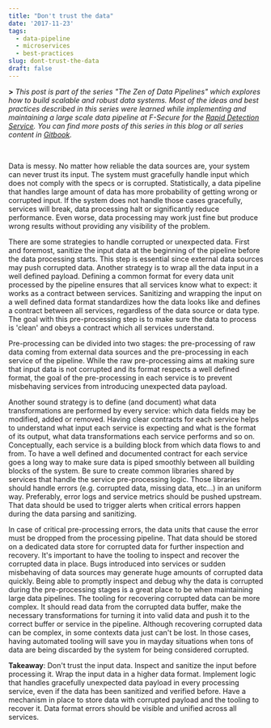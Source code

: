 ```yaml
---
title: "Don't trust the data"
date: '2017-11-23'
tags:
  - data-pipeline
  - microservices
  - best-practices
slug: dont-trust-the-data
draft: false
---
```


**>** *This post is part of the series "The Zen of Data Pipelines" which explores how to build scalable and robust data systems. Most of the ideas and best practices described in this series were learned while implementing and maintaining a large scale data pipeline at F-Secure for the [Rapid Detection Service](https://www.f-secure.com/en/web/business_global/rapid-detection-service). You can find more posts of this series in this blog or all series content in [Gitbook](https://www.gitbook.com/book/gpestana/the-zen-of-data-pipelines/details).*

<br>

Data is messy. No matter how reliable the data sources are, your system can never trust its input. The system must gracefully handle input which does not comply with the specs or is corrupted. Statistically, a data pipeline that handles large amount of data has more probability of getting wrong or corrupted input. If the system does not handle those cases gracefully, services will break, data processing halt or significantly reduce performance. Even worse, data processing may work just fine but produce wrong results without providing any visibility of the problem.

There are some strategies to handle corrupted or unexpected data. First and foremost, sanitize the input data at the beginning of the pipeline before the data processing starts. This step is essential since external data sources may push corrupted data. Another strategy is to wrap all the data input in a well defined payload. Defining a common format for every data unit processed by the pipeline ensures that all services know what to expect: it works as a contract between services. Sanitizing and wrapping the input on a well defined data format standardizes how the data looks like and defines a contract between all services, regardless of the data source or data type. The goal with this pre-processing step is to make sure the data to process is 'clean' and obeys a contract which all services understand.

Pre-processing can be divided into two stages: the pre-processing of raw data coming from external data sources and the pre-processing in each service of the pipeline. While the raw pre-processing aims at making sure that input data is not corrupted and its format respects a well defined format, the goal of the pre-processing in each service is to prevent misbehaving services from introducing unexpected data payload.

Another sound strategy is to define (and document) what data transformations are performed by every service: which data fields may be modified, added or removed. Having clear contracts for each service helps to understand what input each service is expecting and what is the format of its output, what data transformations each service performs and so on. Conceptually, each service is a building block from which data flows to and from. To have a well defined and documented contract for each service goes a long way to make sure data is piped smoothly between all building blocks of the system.
Be sure to create common libraries shared by services that handle the service pre-processing logic. Those libraries should handle errors (e.g. corrupted data, missing data, etc…) in an uniform way. Preferably, error logs and service metrics should be pushed upstream. That data should be used to trigger alerts when critical errors happen during the data parsing and sanitizing.

In case of critical pre-processing errors, the data units that cause the error must be dropped from the processing pipeline. That data should be stored on a dedicated data store for corrupted data for further inspection and recovery. It's important to have the tooling to inspect and recover the corrupted data in place. Bugs introduced into services or sudden misbehaving of data sources may generate huge amounts of corrupted data quickly. Being able to promptly inspect and debug why the data is corrupted during the pre-processing stages is a great place to be when maintaining large data pipelines. The tooling for recovering corrupted data can be more complex. It should read data from the corrupted data buffer, make the necessary transformations for turning it into valid data and push it to the correct buffer or service in the pipeline. Although recovering corrupted data can be complex, in some contexts data just can't be lost. In those cases, having automated tooling will save you in mayday situations when tons of data are being discarded by the system for being considered corrupted.


**Takeaway**: Don't trust the input data. Inspect and sanitize the input before processing it. Wrap the input data in a higher data format. Implement logic that handles gracefully unexpected data payload in every processing service, even if the data has been sanitized and verified before. Have a mechanism in place to store data with corrupted payload and the tooling to recover it. Data format errors should be visible and unified across all services.
